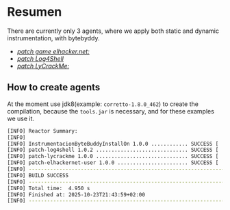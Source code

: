 # Resumen

There are currently only 3 agents, where we apply both static and dynamic instrumentation, with bytebyddy.

- [*patch game elhacker.net:*](https://github.com/rucko24/Instrumentacion-con-bytebuddy/tree/master/patch-elhackernet-user)
- [*patch Log4Shell*](https://github.com/rucko24/Instrumentacion-con-bytebuddy/tree/master/patch-log4shell)
- [*patch LyCrackMe:*](https://github.com/rucko24/Instrumentacion-con-bytebuddy/tree/master/patch-lycrackme)

## How to create agents

At the moment use jdk8(example: `corretto-1.8.0_462`) to create the compilation, because the `tools.jar` is necessary, and for these examples we use it.

```sh
[INFO] Reactor Summary:
[INFO] 
[INFO] InstrumentacionByteBuddyInstallOn 1.0.0 ............ SUCCESS [  0.390 s]
[INFO] patch-log4shell 1.0.2 .............................. SUCCESS [  2.835 s]
[INFO] patch-lycrackme 1.0.0 .............................. SUCCESS [  0.832 s]
[INFO] patch-elhackernet-user 1.0.0 ....................... SUCCESS [  0.763 s]
[INFO] ------------------------------------------------------------------------
[INFO] BUILD SUCCESS
[INFO] ------------------------------------------------------------------------
[INFO] Total time:  4.950 s
[INFO] Finished at: 2025-10-23T21:43:59+02:00
[INFO] ------------------------------------------------------------------------
```
